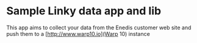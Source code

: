 # Sample Linky data app and lib

This app aims to collect your data from the Enedis customer web site and push them to a [http://www.warp10.io](Warp 10) instance
